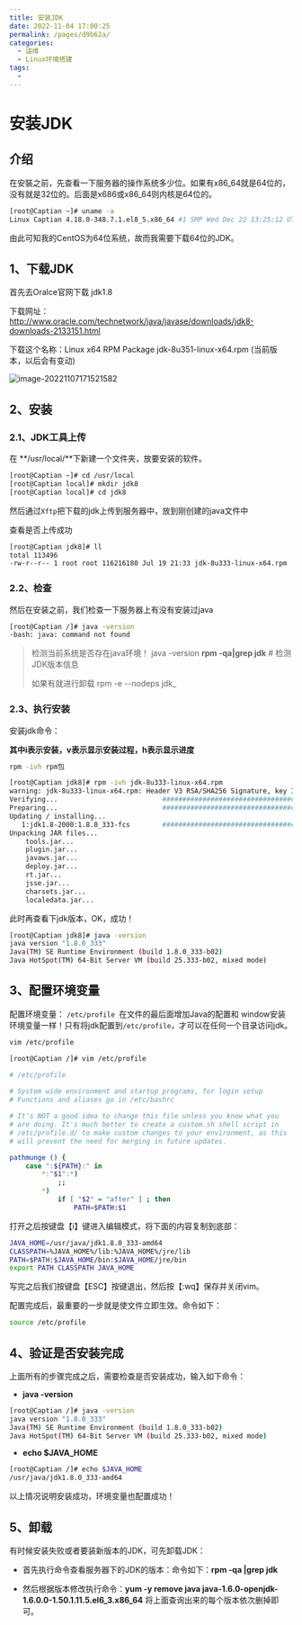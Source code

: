 ```yaml
---
title: 安装JDK
date: 2022-11-04 17:00:25
permalink: /pages/d9b62a/
categories: 
  - 运维
  - Linux环境搭建
tags: 
  - 
---
```


# 安装JDK

## 介绍

在安裝之前，先查看一下服务器的操作系统多少位。如果有x86_64就是64位的，没有就是32位的。后面是x686或x86_64则内核是64位的。

```bash
[root@Captian ~]# uname -a
Linux Captian 4.18.0-348.7.1.el8_5.x86_64 #1 SMP Wed Dec 22 13:25:12 UTC 2021 x86_64 x86_64 x86_64 GNU/Linux
```

由此可知我的CentOS为64位系统，故而我需要下载64位的JDK。

## 1、下载JDK

首先去Oralce官网下载 jdk1.8

下载网址：http://www.oracle.com/technetwork/java/javase/downloads/jdk8-downloads-2133151.html

下载这个名称：Linux x64 RPM Package    jdk-8u351-linux-x64.rpm (当前版本，以后会有变动)

![image-20221107171521582](https://pic.zhaotu.me/2023/03/05/imagebb54e1a1665e5d6e.png)

## 2、安装

### 2.1、JDK工具上传

在 **/usr/local/**下新建一个文件夹，放要安装的软件。

```bash
[root@Captian ~]# cd /usr/local
[root@Captian local]# mkdir jdk8
[root@Captian local]# cd jdk8
```

然后通过`Xftp`把下载的jdk上传到服务器中，放到刚创建的java文件中

查看是否上传成功

```bash
[root@Captian jdk8]# ll
total 113496
-rw-r--r-- 1 root root 116216180 Jul 19 21:33 jdk-8u333-linux-x64.rpm
```

### 2.2、检查

然后在安装之前，我们检查一下服务器上有没有安装过java

```bash
[root@Captian /]# java -version
-bash: java: command not found
```

> 检测当前系统是否存在java环境！ java -version
> **rpm -qa|grep jdk**               # 检测JDK版本信息
>
> 如果有就进行卸载
> rpm -e --nodeps jdk_

### 2.3、执行安装

安装jdk命令：

**其中i表示安装，v表示显示安装过程，h表示显示进度**

```bash
rpm -ivh rpm包
```

```bash
[root@Captian jdk8]# rpm -ivh jdk-8u333-linux-x64.rpm 
warning: jdk-8u333-linux-x64.rpm: Header V3 RSA/SHA256 Signature, key ID ec551f03: NOKEY
Verifying...                          ################################# [100%]
Preparing...                          ################################# [100%]
Updating / installing...
   1:jdk1.8-2000:1.8.0_333-fcs        ################################# [100%]
Unpacking JAR files...
	tools.jar...
	plugin.jar...
	javaws.jar...
	deploy.jar...
	rt.jar...
	jsse.jar...
	charsets.jar...
	localedata.jar...

```

此时再查看下jdk版本，OK，成功！

```bash
[root@Captian jdk8]# java -version
java version "1.8.0_333"
Java(TM) SE Runtime Environment (build 1.8.0_333-b02)
Java HotSpot(TM) 64-Bit Server VM (build 25.333-b02, mixed mode)
```

## 3、配置环境变量

配置环境变量： `/etc/profile `在文件的最后面增加Java的配置和 window安装环境变量一样！只有将jdk配置到`/etc/profile`，才可以在任何一个目录访问jdk。

```bash
vim /etc/profile
```

```bash
[root@Captian /]# vim /etc/profile

# /etc/profile
  
# System wide environment and startup programs, for login setup
# Functions and aliases go in /etc/bashrc

# It's NOT a good idea to change this file unless you know what you
# are doing. It's much better to create a custom.sh shell script in
# /etc/profile.d/ to make custom changes to your environment, as this
# will prevent the need for merging in future updates.

pathmunge () {
    case ":${PATH}:" in
        *:"$1":*)
            ;;
        *)
            if [ "$2" = "after" ] ; then
                PATH=$PATH:$1

```

打开之后按键盘【i】键进入编辑模式，将下面的内容复制到底部：

```bash
JAVA_HOME=/usr/java/jdk1.8.0_333-amd64
CLASSPATH=%JAVA_HOME%/lib:%JAVA_HOME%/jre/lib
PATH=$PATH:$JAVA_HOME/bin:$JAVA_HOME/jre/bin
export PATH CLASSPATH JAVA_HOME
```

写完之后我们按键盘【ESC】按键退出，然后按【:wq】保存并关闭vim。

配置完成后，最重要的一步就是使文件立即生效。命令如下：

```bash
source /etc/profile
```

## 4、验证是否安装完成

上面所有的步骤完成之后，需要检查是否安装成功，输入如下命令：

- **java -version**

```bash
[root@Captian /]# java -version
java version "1.8.0_333"
Java(TM) SE Runtime Environment (build 1.8.0_333-b02)
Java HotSpot(TM) 64-Bit Server VM (build 25.333-b02, mixed mode)
```

-  **echo $JAVA_HOME**

```bash
[root@Captian /]# echo $JAVA_HOME
/usr/java/jdk1.8.0_333-amd64
```

以上情况说明安装成功，环境变量也配置成功！

## 5、卸载

有时候安装失败或者要装新版本的JDK，可先卸载JDK：

- 首先执行命令查看服务器下的JDK的版本：命令如下：**rpm -qa |grep jdk**

- 然后根据版本修改执行命令：**yum -y remove java java-1.6.0-openjdk-1.6.0.0-1.50.1.11.5.el6_3.x86_64** 将上面查询出来的每个版本依次删掉即可。
